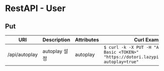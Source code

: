 # RestAPI - User

## Put

| URI | Description | Attributes | Curl Example |
| --- | --- | --- | --- |
| /api/autoplay | autoplay 설정 | autoplay | `$ curl -k -X PUT -H "Authorization: Basic <TOKEN>" "https://dotori.lazypic.com/api/user?autoplay=true"` |
